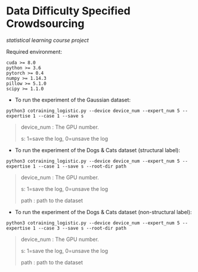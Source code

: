 # Data Difficulty Specified Crowdsourcing

*statistical learning course project*



Required environment:

```
cuda >= 8.0
python >= 3.6
pytorch >= 0.4
numpy >= 1.14.3
pillow >= 5.1.0
scipy >= 1.1.0
```



- To run the experiment of the Gaussian dataset:

`python3 cotraining_logistic.py --device device_num --expert_num 5 --expertise 1 --case 1 --save s`



>device_num : The GPU number.
>
>s: 1=save the log, 0=unsave the log



- To run the experiment of the Dogs & Cats dataset (structural label):

`python3 cotraining_logistic.py --device device_num --expert_num 5 --expertise 1 --case 1 --save s --root-dir path`



> device_num : The GPU number.
>
> s: 1=save the log, 0=unsave the log
>
> path : path to the dataset



- To run the experiment of the Dogs & Cats dataset (non-structural label):

`python3 cotraining_logistic.py --device device_num --expert_num 5 --expertise 1 --case 3 --save s --root-dir path`



> device_num : The GPU number.
>
> s: 1=save the log, 0=unsave the log
>
> path : path to the dataset



